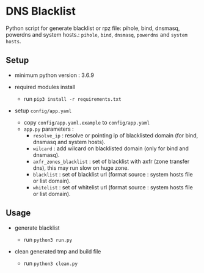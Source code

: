 # DNS Blacklist

Python script for generate blacklist or rpz file: pihole, bind, dnsmasq, powerdns and system hosts.: `pihole`, `bind`, `dnsmasq`, `powerdns` and `system hosts`.

## Setup

- minimum python version : 3.6.9

- required modules install

    - run `pip3 install -r requirements.txt`

- setup `config/app.yaml`
    - copy `config/app.yaml.example` to `config/app.yaml`
    - `app.py` parameters :
        - `resolve_ip`            : resolve or pointing ip of blacklisted domain (for bind, dnsmasq and system hosts).
        - `wilcard`          : add wilcard on blacklisted domain (only for bind and dnsmasq).
        - `axfr_zones_blacklist` : set of blacklist with axfr (zone transfer dns), this may run slow on huge zone.
        - `blacklist`        : set of blacklist url (format source : system hosts file or list domain).
        - `whitelist`        : set of whitelist url (format source : system hosts file or list domain).

## Usage

- generate blacklist
    - run `python3 run.py`

- clean generated tmp and build file
    - run `python3 clean.py`
